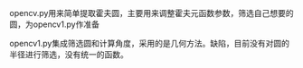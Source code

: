 opencv.py用来简单提取霍夫圆，主要用来调整霍夫元函数参数，筛选自己想要的圆，为opencv1.py作准备

opencv1.py集成筛选圆和计算角度，采用的是几何方法。缺陷，目前没有对圆的半径进行筛选，没有统一的函数。
